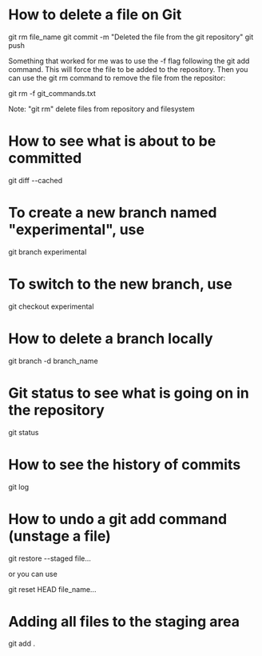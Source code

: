 # How to delete a file on Git

git rm file_name
git commit -m "Deleted the file from the git repository"
git push

Something that worked for me was to use the -f flag following the git add command. 
This will force the file to be added to the repository. Then you can use the git rm command to remove the file from the repositor:

git rm -f git_commands.txt

Note: "git rm" delete files from repository and filesystem

# How to see what is about to be committed

git diff --cached

# To create a new branch named "experimental", use

git branch experimental

# To switch to the new branch, use

git checkout experimental

# How to delete a branch locally

git branch -d branch_name

# Git status to see what is going on in the repository

git status

# How to see the history of commits

git log

# How to undo a git add command (unstage a file)

git restore --staged file...

or you can use 

git reset HEAD file_name...

# Adding all files to the staging area

git add .

